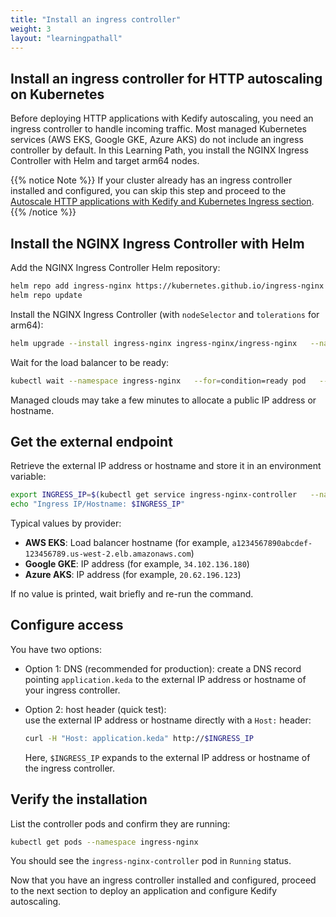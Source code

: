 ```yaml
---
title: "Install an ingress controller"
weight: 3
layout: "learningpathall"
---
```


## Install an ingress controller for HTTP autoscaling on Kubernetes

Before deploying HTTP applications with Kedify autoscaling, you need an ingress controller to handle incoming traffic. Most managed Kubernetes services (AWS EKS, Google GKE, Azure AKS) do not include an ingress controller by default. In this Learning Path, you install the NGINX Ingress Controller with Helm and target arm64 nodes.

{{% notice Note %}}
If your cluster already has an ingress controller installed and configured, you can skip this step and proceed to the [Autoscale HTTP applications with Kedify and Kubernetes Ingress section](../http-scaling/).
{{% /notice %}}

## Install the NGINX Ingress Controller with Helm

Add the NGINX Ingress Controller Helm repository:
```bash
helm repo add ingress-nginx https://kubernetes.github.io/ingress-nginx
helm repo update
```

Install the NGINX Ingress Controller (with `nodeSelector` and `tolerations` for arm64):
```bash
helm upgrade --install ingress-nginx ingress-nginx/ingress-nginx   --namespace ingress-nginx   --create-namespace   --set "controller.nodeSelector.kubernetes\.io/arch=arm64"   --set "controller.tolerations[0].key=kubernetes.io/arch"   --set "controller.tolerations[0].operator=Equal"   --set "controller.tolerations[0].value=arm64"   --set "controller.tolerations[0].effect=NoSchedule"   --set "controller.admissionWebhooks.patch.nodeSelector.kubernetes\.io/arch=arm64"   --set "controller.admissionWebhooks.patch.tolerations[0].key=kubernetes.io/arch"   --set "controller.admissionWebhooks.patch.tolerations[0].operator=Equal"   --set "controller.admissionWebhooks.patch.tolerations[0].value=arm64"   --set "controller.admissionWebhooks.patch.tolerations[0].effect=NoSchedule"
```

Wait for the load balancer to be ready:
```bash
kubectl wait --namespace ingress-nginx   --for=condition=ready pod   --selector=app.kubernetes.io/component=controller   --timeout=300s
```

Managed clouds may take a few minutes to allocate a public IP address or hostname.

## Get the external endpoint

Retrieve the external IP address or hostname and store it in an environment variable:
```bash
export INGRESS_IP=$(kubectl get service ingress-nginx-controller   --namespace=ingress-nginx   -o jsonpath='{.status.loadBalancer.ingress[0].ip}{.status.loadBalancer.ingress[0].hostname}')
echo "Ingress IP/Hostname: $INGRESS_IP"
```

Typical values by provider:
- **AWS EKS**: Load balancer hostname (for example, `a1234567890abcdef-123456789.us-west-2.elb.amazonaws.com`)
- **Google GKE**: IP address (for example, `34.102.136.180`)
- **Azure AKS**: IP address (for example, `20.62.196.123`)

If no value is printed, wait briefly and re-run the command.

## Configure access

You have two options:

- Option 1: DNS (recommended for production):
  create a DNS record pointing `application.keda` to the external IP address or hostname of your ingress controller.

- Option 2: host header (quick test):  
  use the external IP address or hostname directly with a `Host:` header:
  ```bash
  curl -H "Host: application.keda" http://$INGRESS_IP
  ```
  Here, `$INGRESS_IP` expands to the external IP address or hostname of the ingress controller.

## Verify the installation

List the controller pods and confirm they are running:
```bash
kubectl get pods --namespace ingress-nginx
```

You should see the `ingress-nginx-controller` pod in `Running` status.

Now that you have an ingress controller installed and configured, proceed to the next section to deploy an application and configure Kedify autoscaling.
